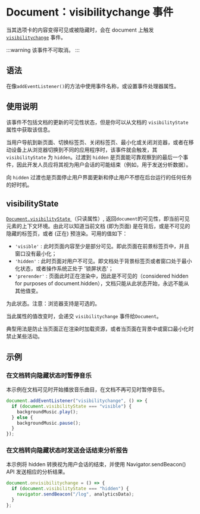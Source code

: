 # Document：visibilitychange 事件

当其选项卡的内容变得可见或被隐藏时，会在 document 上触发 [`visibilitychange`](https://developer.mozilla.org/zh-CN/docs/Web/API/Document/visibilitychange_event) 事件。

:::warning
该事件不可取消。
:::

## 语法

在像`addEventListener()`的方法中使用事件名称，或设置事件处理器属性。

## 使用说明

该事件不包括文档的更新的可见性状态，但是你可以从文档的 `visibilityState` 属性中获取该信息。

当用户导航到新页面、切换标签页、关闭标签页、最小化或关闭浏览器，或者在移动设备上从浏览器切换到不同的应用程序时，该事件就会触发，其 `visibilityState` 为 `hidden`。过渡到 `hidden` 是页面能可靠观察到的最后一个事件，因此开发人员应将其视为用户会话的可能结束（例如，用于发送分析数据）。

向 `hidden` 过渡也是页面停止用户界面更新和停止用户不想在后台运行的任何任务的好时机。

## visibilityState

[`Document.visibilityState` ](https://developer.mozilla.org/zh-CN/docs/Web/API/Document/visibilityState)（只读属性）, 返回`document`的可见性，即当前可见元素的上下文环境。由此可以知道当前文档 (即为页面) 是在背后，或是不可见的隐藏的标签页，或者 (正在) 预渲染。可用的值如下：

- `'visible'` : 此时页面内容至少是部分可见。即此页面在前景标签页中，并且窗口没有最小化；
- `'hidden'` : 此时页面对用户不可见。即文档处于背景标签页或者窗口处于最小化状态，或者操作系统正处于 '锁屏状态'；
- `'prerender'` : 页面此时正在渲染中，因此是不可见的（considered hidden for purposes of document.hidden），文档只能从此状态开始，永远不能从其他值变。

为此状态。注意：浏览器支持是可选的。

当此属性的值改变时，会递交 `visibilitychange` 事件给`Document`。

典型用法是防止当页面正在渲染时加载资源，或者当页面在背景中或窗口最小化时禁止某些活动。

## 示例

### 在文档转向隐藏状态时暂停音乐

本示例在文档可见时开始播放音乐曲目，在文档不再可见时暂停音乐。

```js
document.addEventListener("visibilitychange", () => {
  if (document.visibilityState === "visible") {
    backgroundMusic.play();
  } else {
    backgroundMusic.pause();
  }
});
```

### 在文档转向隐藏状态时发送会话结束分析报告

本示例将 hidden 转换视为用户会话的结束，并使用 Navigator.sendBeacon() API 发送相应的分析结果。

```js
document.onvisibilitychange = () => {
  if (document.visibilityState === "hidden") {
    navigator.sendBeacon("/log", analyticsData);
  }
};
```
